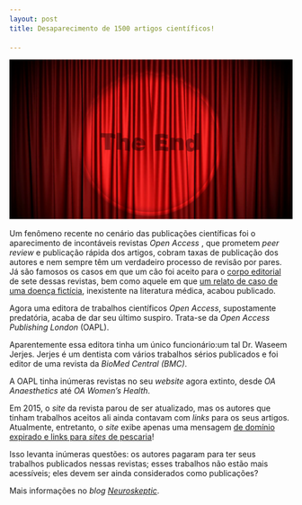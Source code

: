 ```yaml
---
layout: post
title: Desaparecimento de 1500 artigos científicos!

---
```

![](/images/curtains_close.png)

Um fenômeno recente no cenário das publicações científicas foi o aparecimento de incontáveis revistas _Open Access_ , que prometem _peer review_ e publicação rápida dos artigos, cobram taxas de publicação  dos autores e nem sempre têm um verdadeiro processo de revisão por pares. Já são famosos os casos em que um cão foi aceito para o [corpo editorial](https://www.sciencemag.org/news/2017/05/australian-dog-serves-editorial-boards-seven-medical-journals) de sete dessas revistas, bem como aquele em que [um relato de caso de uma doença fictícia](https://retractionwatch.com/2017/04/06/hello-newman-yet-another-sting-pranks-a-predatory-journal-seinfeld-style/), inexistente na literatura médica, acabou publicado.  

Agora uma editora de trabalhos científicos _Open Access_, supostamente predatória, acaba de dar seu último suspiro. Trata-se da _Open Access Publishing London_ (OAPL).

Aparentemente essa editora tinha um único funcionário:um tal Dr. Waseem Jerjes. Jerjes é um dentista com vários trabalhos sérios publicados e foi editor de uma revista da _BioMed Central (BMC)_.

A OAPL tinha inúmeras revistas no seu _website_ agora extinto,  desde _OA Anaesthetics_ até _OA Women’s Health_.

Em 2015, o _site_ da revista parou de ser atualizado, mas os autores que tinham trabalhos aceitos ali ainda contavam com _links_ para os seus artigos. Atualmente, entretanto, o _site_ exibe apenas uma mensagem [de domínio expirado e links para _sites_ de pescaria](http://oapublishinglondon.com/)!

Isso levanta inúmeras questões: os autores pagaram para ter seus trabalhos publicados nessas revistas; esses trabalhos não estão mais acessíveis; eles devem ser ainda considerados como publicações?

Mais informações no _blog_ [_Neuroskeptic_](http://blogs.discovermagazine.com/neuroskeptic/#.W8oAWBRv_O8).
